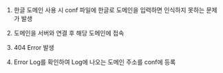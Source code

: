 1. 한글 도메인 사용 시 conf 파일에 한글로 도메인을 입력하면 인식하지 못하는 문제가 발생

2. 도메인을 서버와 연결 후 해당 도메인에 접속

3. 404 Error 발생

4. Error Log를 확인하여 Log에 나오는 도메인 주소를 conf에 등록

